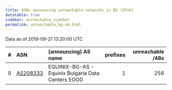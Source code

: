 ```yaml
---
title: ASNs announcing unreachable networks in BG (IPv6)
datatable: true
sidebar: unreachable_sidebar
permalink: unreachable_bg-v6.html
---
```


Data as of 2019-09-21 13:20:00 UTC


<div class="datatable-begin"></div>

|   # | ASN                                      | (announcing) AS name                               |   prefixes |   unreachable /48s |
|----:|:-----------------------------------------|:---------------------------------------------------|-----------:|-------------------:|
|   0 | [AS208333](unreachable_AS208333-v6.html) | EQUINIX-BG-AS - Equinix Bulgaria Data Centers EOOD |          1 |                256 |

<div class="datatable-end"></div>